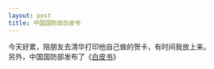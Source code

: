 ```yaml
---
layout: post
title: 中国国防部白皮书
---
```


<p>今天好累，陪朋友去清华打印他自己做的贺卡，有时间我放上来。<br />
另外，中国国防部发布了《<a href="http://www.francaisblog.com.cn/node/458">白皮书</a>》
</p>
